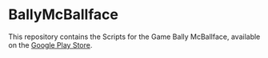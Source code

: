 # BallyMcBallface
This repository contains the Scripts for the Game Bally McBallface, available on the [Google Play Store](https://play.google.com/store/apps/details?id=it.mloesch.ballymcballface).

